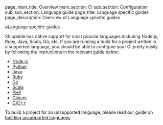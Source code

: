 page_main_title: Overview
main_section: CI
sub_section: Configuration
sub_sub_section: Language guide
page_title: Language specific guides
page_description: Overview of Language specific guides

#Language specific guides

Shippable has native support for most popular languages including Node.js, Ruby, Java, Scala, Go, etc. If you are running a build for a project written in a supported language, you should be able to configure your CI pretty easily by following the instructions in the relevant guide below:

-  [Node.js](nodejs-continuous-integration.md)
-  [Python](python-continuous-integration.md)
-  [Java](java-continuous-integration.md)
-  [Ruby](ruby-continuous-integration.md)
-  [Go](go-continuous-integration.md)
-  [Scala](scala-continuous-integration.md)
-  [PHP](php-continuous-integration.md)
-  [Clojure](clojure-continuous-integration.md)
-  [C/C++](cpp-continuous-integration.md)

To build a project for an unsupported language, please read our guide on [building unsupported languages](unsupported-languages/)
